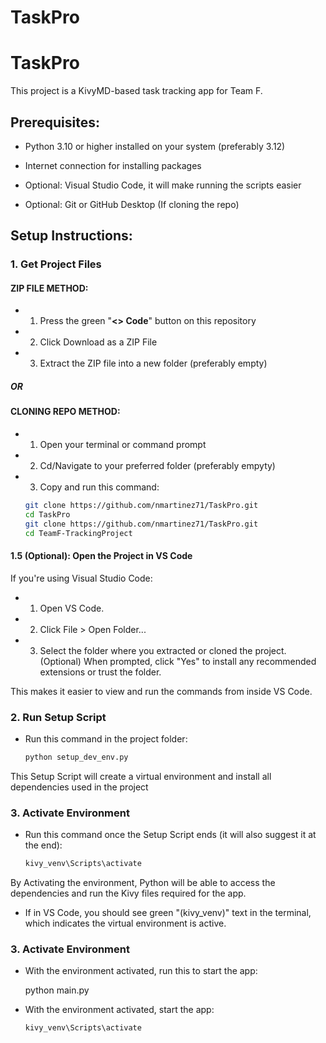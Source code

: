 # TaskPro
# TaskPro
This project is a KivyMD-based task tracking app for Team F.

## Prerequisites:
- Python 3.10 or higher installed on your system (preferably 3.12) 
- Internet connection for installing packages

- Optional: Visual Studio Code, it will make running the scripts easier
- Optional: Git or GitHub Desktop (If cloning the repo)

## Setup Instructions:

### 1. Get Project Files

#### ZIP FILE METHOD:
- 1. Press the green "**<> Code**" button on this repository
- 2. Click Download as a ZIP File
- 3. Extract the ZIP file into a new folder (preferably empty)

##### OR

#### CLONING REPO METHOD:
- 1. Open your terminal or command prompt
- 2. Cd/Navigate to your preferred folder (preferably empyty)
- 3. Copy and run this command:
    ```bash
    git clone https://github.com/nmartinez71/TaskPro.git
    cd TaskPro
    git clone https://github.com/nmartinez71/TaskPro.git
    cd TeamF-TrackingProject

#### 1.5 (Optional): Open the Project in VS Code
If you're using Visual Studio Code:
- 1. Open VS Code.
- 2. Click File > Open Folder...
- 3. Select the folder where you extracted or cloned the project.
    (Optional) When prompted, click "Yes" to install any recommended extensions or trust the folder.

This makes it easier to view and run the commands from inside VS Code.

### 2. Run Setup Script
- Run this command in the project folder:
  ```bash
  python setup_dev_env.py

This Setup Script will create a virtual environment and install all dependencies used in the project

### 3. Activate Environment

- Run this command once the Setup Script ends (it will also suggest it at the end):
    ```bash
    kivy_venv\Scripts\activate 

By Activating the environment, Python will be able to access the dependencies and run the Kivy files required for the app.

- If in VS Code, you should see green "(kivy_venv)" text in the terminal, which indicates the virtual environment is active.

### 3. Activate Environment

- With the environment activated, run this to start the app:
    
    python main.py

- With the environment activated, start the app:
    ```bash
    kivy_venv\Scripts\activate 



